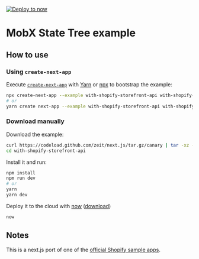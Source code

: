 [![Deploy to now](https://deploy.now.sh/static/button.svg)](https://deploy.now.sh/?repo=https://github.com/zeit/next.js/tree/master/examples/with-shopify-storefront-api)

# MobX State Tree example

## How to use

### Using `create-next-app`

Execute [`create-next-app`](https://github.com/segmentio/create-next-app) with [Yarn](https://yarnpkg.com/lang/en/docs/cli/create/) or [npx](https://github.com/zkat/npx#readme) to bootstrap the example:

```bash
npx create-next-app --example with-shopify-storefront-api with-shopify-storefront-api-app
# or
yarn create next-app --example with-shopify-storefront-api with-shopify-storefront-api-app
```

### Download manually

Download the example:

```bash
curl https://codeload.github.com/zeit/next.js/tar.gz/canary | tar -xz --strip=2 next.js-canary/examples/with-shopify-storefront-api
cd with-shopify-storefront-api
```

Install it and run:

```bash
npm install
npm run dev
# or
yarn
yarn dev
```

Deploy it to the cloud with [now](https://zeit.co/now) ([download](https://zeit.co/download))

```bash
now
```

## Notes

This is a next.js port of one of the [official Shopify sample apps](https://github.com/Shopify/storefront-api-examples/tree/master/react-apollo).
